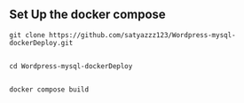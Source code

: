 ## Set Up the docker compose
```
git clone https://github.com/satyazzz123/Wordpress-mysql-dockerDeploy.git


cd Wordpress-mysql-dockerDeploy


docker compose build
```
